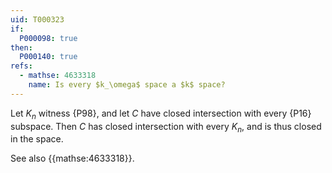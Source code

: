 ```yaml
---
uid: T000323
if:
  P000098: true
then:
  P000140: true
refs:
  - mathse: 4633318
    name: Is every $k_\omega$ space a $k$ space?
---
```


Let $K_n$ witness {P98}, and let $C$ have closed intersection with every 
{P16} subspace.
Then $C$ has closed intersection with every $K_n$, and is thus closed in the space.

See also {{mathse:4633318}}.
